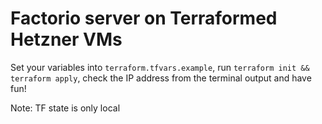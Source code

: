 # Factorio server on Terraformed Hetzner VMs

Set your variables into `terraform.tfvars.example`, run `terraform init && terraform apply`, check the IP address from the terminal output and have fun!

Note: TF state is only local

